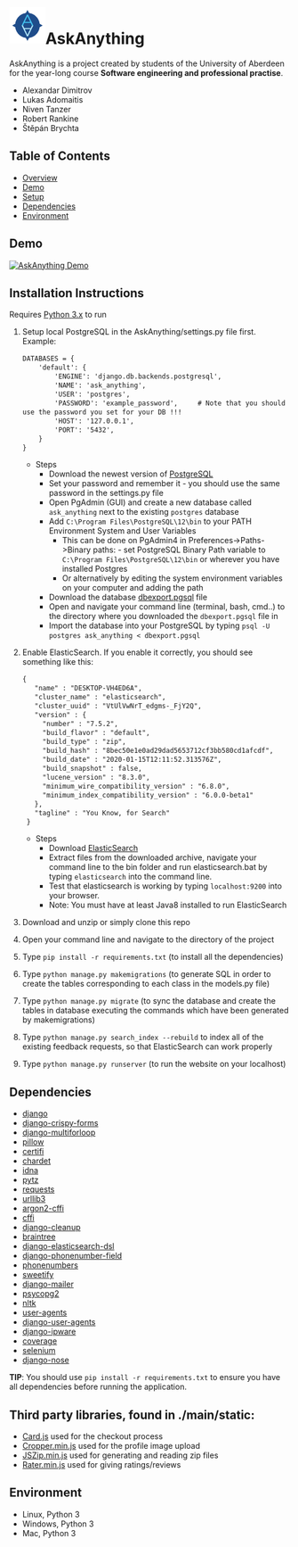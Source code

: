 <img align="left" height="65" width="65" src="./main/static/img/logo.png">

# AskAnything 
AskAnything is a project created by students of the University of Aberdeen for the year-long course **Software engineering and professional practise**.
* Alexandar Dimitrov
* Lukas Adomaitis 
* Niven Tanzer
* Robert Rankine
* Štěpán Brychta

##  Table of Contents
* [Overview](#AskAnything)
* [Demo](#Demo)
* [Setup](#Installation)
* [Dependencies](#Dependencies)
* [Environment](#environment)

## Demo
[![AskAnything Demo](https://media.giphy.com/media/d2ZhZTK55EA2yvTy/giphy.gif)](#)

## Installation Instructions
Requires [Python 3.x](https://www.python.org/downloads/) to run

1. Setup local PostgreSQL in the AskAnything/settings.py file first. Example:
     ```
     DATABASES = {
         'default': {
             'ENGINE': 'django.db.backends.postgresql',
             'NAME': 'ask_anything',
             'USER': 'postgres',
             'PASSWORD': 'example_password',     # Note that you should use the password you set for your DB !!!
             'HOST': '127.0.0.1',
             'PORT': '5432',
         }
     }
     ```
   - Steps
     - Download the newest version of [PostgreSQL](https://www.enterprisedb.com/downloads/postgres-postgresql-downloads)
     - Set your password and remember it - you should use the same password in the settings.py file
     - Open PgAdmin (GUI) and create a new database called ```ask_anything``` next to the existing ```postgres``` database
     - Add ```C:\Program Files\PostgreSQL\12\bin``` to your PATH Environment System and User Variables
       - This can be done on PgAdmin4 in Preferences->Paths->Binary paths: - set PostgreSQL Binary Path variable to ```C:\Program Files\PostgreSQL\12\bin``` or wherever you have installed Postgres
       - Or alternatively by editing the system environment variables on your computer and adding the path
     - Download the database [dbexport.pgsql](./dbexport.pgsql) file 
     - Open and navigate your command line (terminal, bash, cmd..) to the directory where you downloaded the ```dbexport.pgsql``` file in
     - Import the database into your PostgreSQL by typing ```psql -U postgres ask_anything < dbexport.pgsql```
     
     
2. Enable ElasticSearch. If you enable it correctly, you should see something like this:
    ```
    {
       "name" : "DESKTOP-VH4ED6A",
       "cluster_name" : "elasticsearch",
       "cluster_uuid" : "VtUlVwNrT_edgms-_FjY2Q",
       "version" : {
         "number" : "7.5.2",
         "build_flavor" : "default",
         "build_type" : "zip",
         "build_hash" : "8bec50e1e0ad29dad5653712cf3bb580cd1afcdf",
         "build_date" : "2020-01-15T12:11:52.313576Z",
         "build_snapshot" : false,
         "lucene_version" : "8.3.0",
         "minimum_wire_compatibility_version" : "6.8.0",
         "minimum_index_compatibility_version" : "6.0.0-beta1"
       },
       "tagline" : "You Know, for Search"
     }
     ```
   - Steps
       - Download [ElasticSearch](https://www.elastic.co/downloads/elasticsearch?fbclid=IwAR2XbaY92npI5bsGvUCl4zK5UMS17sTKwAJrHt-69dYzC9jO26Ldyj5Lv-M)
       - Extract files from the downloaded archive, navigate your command line to the bin folder and run elasticsearch.bat by typing ```elasticsearch``` into the command line. 
       - Test that elasticsearch is working by typing ```localhost:9200``` into your browser.
       - Note: You must have at least Java8 installed to run ElasticSearch
       
3. Download and unzip or simply clone this repo
4. Open your command line and navigate to the directory of the project
5. Type ```pip install -r requirements.txt``` (to install all the dependencies)
6. Type ```python manage.py makemigrations``` (to generate SQL in order to create the tables corresponding to each class in the models.py file)
7. Type ```python manage.py migrate```        (to sync the database and create the tables in database executing the commands which have been generated by makemigrations)
8. Type ```python manage.py search_index --rebuild``` to index all of the existing feedback requests, so that ElasticSearch can work properly
9. Type ```python manage.py runserver```      (to run the website on your localhost)
    
## Dependencies
* [django](https://pypi.org/project/Django/)
* [django-crispy-forms](https://pypi.org/project/django-crispy-forms/)
* [django-multiforloop](https://pypi.org/project/django-multiforloop/)
* [pillow](https://pypi.org/project/Pillow/())
* [certifi](https://pypi.org/project/certifi/)
* [chardet](https://pypi.org/project/chardet/)
* [idna](https://pypi.org/project/idna/)
* [pytz](https://pypi.org/project/pytz/)
* [requests](https://pypi.org/project/requests/)
* [urllib3](https://pypi.org/project/urllib3/)
* [argon2-cffi](https://pypi.org/project/argon2-cffi/)
* [cffi](https://pypi.org/project/cffi/)
* [django-cleanup](https://pypi.org/project/django-cleanup/)
* [braintree](https://pypi.org/project/braintree/)
* [django-elasticsearch-dsl](https://pypi.org/project/django-elasticsearch-dsl/)
* [django-phonenumber-field](https://pypi.org/project/django-phonenumber-field/)
* [phonenumbers](https://pypi.org/project/phonenumbers/)
* [sweetify](https://pypi.org/project/sweetify/)
* [django-mailer](https://pypi.org/project/django-mailer/)
* [psycopg2](https://pypi.org/project/psycopg2/)
* [nltk](https://pypi.org/project/nltk/)
* [user-agents](https://pypi.org/project/user-agents/)
* [django-user-agents](https://pypi.org/project/django-user-agents/)
* [django-ipware](https://pypi.org/project/django-ipware/)
* [coverage](https://pypi.org/project/coverage/)
* [selenium](https://pypi.org/project/selenium/)
* [django-nose](https://pypi.org/project/django-nose/) 

**TIP**: You should use `pip install -r requirements.txt` to ensure you have all dependencies before running the application.

## Third party libraries, found in ./main/static:
* [Card.js](https://github.com/jessepollak/card) used for the checkout process
* [Cropper.min.js](https://fengyuanchen.github.io/cropperjs/) used for the profile image upload
* [JSZip.min.js](https://stuk.github.io/jszip/) used for generating and reading zip files
* [Rater.min.js](https://auxiliary.github.io/rater/) used for giving ratings/reviews

## Environment
* Linux, Python 3
* Windows, Python 3
* Mac, Python 3
